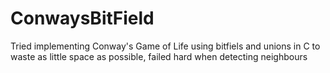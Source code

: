 # ConwaysBitField
Tried implementing Conway's Game of Life using bitfiels and unions in C to waste as little space as possible, failed hard when detecting neighbours
